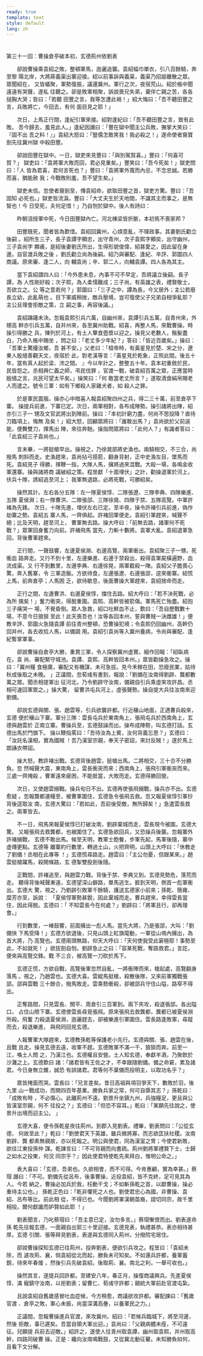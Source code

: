 ```yaml
---
ready: true
template: text
style: default
lang: zh
---
```


# 
第三十一回：曹操倉亭破本初，玄德荊州依劉表

　　卻說曹操乘袁紹之敗，整頓軍馬，迤邐追襲。袁紹幅巾單衣，引八百餘騎，奔至黎
陽北岸，大將蔣義渠出寨迎接。紹以前事訴與義渠，義渠乃招諭離散之眾。眾聞紹在，
又皆蟻聚，軍勢復振，議還冀州。軍行之次，夜宿荒山。紹於帳中聞遠遠有哭聲，遂私
往聽之。卻是敗軍相聚，訴說喪兄失弟，棄伴亡親之苦，各各搥胸大哭；皆曰：「若聽
田豐之言，我等怎遭此禍！」紹大悔曰：「吾不聽田豐之言，兵敗將亡，今回去，有何
面目見之耶！」

　　次日，上馬正行間，逢紀引軍來接。紹對逢紀曰：「吾不聽田豐之言，致有此敗。
吾今歸去，羞見此人。」逢紀因譖曰：「豐在獄中聞主公兵敗，撫掌大笑曰：『固不出
吾之料！』」袁紹大怒曰：「豎儒怎敢笑我！我必殺之！」遂命使者齎寶劍先往冀州獄
中殺田豐。

　　卻說田豐在獄中。一日，獄吏來見豐曰：「與別駕賀喜。」豐曰：「何喜可賀？」
獄吏曰：「袁將軍大敗而回，君必見重矣。」豐笑曰：「吾今死矣！」獄吏問曰：「人
皆為君喜，君何言死也？」豐曰：「袁將軍外寬而內忌，不念忠誠。若勝而喜，猶能赦
我；今戰敗則羞，吾不望生矣。」

　　獄吏未信。忽使者齎劍至，傳袁紹命，欲取田豐之首，獄吏方驚。豐曰：「吾固知
必死也。」獄吏皆流淚。豐曰：「大丈夫生於天地間，不識其主而事之，是無智也！今
日受死，夫何足惜！」乃自刎於獄中。後人有詩曰：

　　昨朝沮授軍中死，今日田豐獄內亡。河北棟梁皆折斷，本初焉不喪家邦？

　　田豐既死，聞者皆為歎惜。袁紹回冀州，心煩意亂，不理政事。其妻劉氏勸立後嗣
。紹所生三子，長子袁譚字顯忠，出守青州，次子袁熙字顯奕，出守幽州，三子袁尚字
顯甫，是紹後妻劉氏所出，生得形貌俊偉，紹甚愛之，因此留在身邊。自官渡兵敗之後
，劉氏勸立尚為後嗣。紹乃與審配、逢紀、辛評、郭圖四人商議。原來審、逢二人，向
輔袁尚；辛、郭二人，向輔袁譚。四人各為其主。

　　當下袁紹謂四人曰：「今外患未息，內事不可不早定，吾將議立後嗣。長子譚，為
人性剛好殺；次子熙，為人柔懦難成；三子尚，有英雄之表，禮賢敬士，吾欲立之。公
等之意若何？」郭圖曰：「三子之中，譚為長，今又居外；主公若廢長立幼，此亂萌也
。目下軍威稍挫，敵兵壓境，豈可復使父子兄弟自相爭亂耶？主公且理會拒敵之策，立
嗣之事，再容後議。」

　　袁紹躊躇未決。忽報袁熙引兵六萬，自幽州來，袁譚引兵五萬，自青州來，外甥高
幹亦引兵五萬，自并州來，各至冀州助戰。紹喜，再整人馬，來戰曹操。時操引得勝之
兵，陳列於河上，有土人簞食壺漿以迎之。操見父老數人，鬚髮盡白，乃命入帳中賜坐
，問之曰：「老丈多少年紀？」答曰：「皆近百歲矣。」操曰：「吾軍士驚擾汝鄉，吾
甚不安。」父老曰：「桓帝時，有黃星見於楚、宋之分，遼東人殷馗善觀天文，夜宿於
此，對老漢等言：『黃星見於乾象，正照此間。後五十年，當有真人起於梁、沛之間。
』今以年計之，整整五十年。袁本初重斂於民，民皆怨之。丞相興仁義之師，弔民伐罪
，官渡一戰，破袁紹百萬之眾，正應當時殷馗之言，兆民可望太平矣。」操笑曰：「何
敢當老丈所言？」遂取酒食絹帛賜老人而遣之。號令三軍：如有下鄉殺人家雞犬者，如
殺人之罪。

　　於是軍民震服。操亦心中暗喜人報袁紹聚四州之兵，得二三十萬，前至倉亭下寨。
操提兵前進，下寨已定。次日，兩軍相對，各布成陣勢。操引諸將出陣，紹亦引三子一
甥及文官武將出到陣前。操曰：「本初計窮力盡，何尚不思投降？直待刀臨項上，悔無
及矣！」紹大怒，回顧眾將曰：「誰敢出馬？」袁尚欲於父前逞能，便舞雙刀，揮馬出
陣，來往奔馳。操指問眾將曰：「此何人？」有識者答曰：「此袁紹三子袁尚也。」

　　言未畢，一將挺槍早出。操視之，乃徐晃部將史渙也。兩騎相交，不三合，尚撥馬
刺斜而走。史渙趕來，袁尚拈弓搭箭，翻身背射，正中史渙左目，墜馬而死。袁紹見子
得勝，揮鞭一指，大隊人馬，擁將過來混戰。大殺一場，各鳴金收軍還寨。操與諸將商
議破紹之策。程昱獻「十面埋伏」之計，勸操退軍於河上，伏兵十隊，誘紹追至河上；
我軍無退路，必將死戰，可勝紹矣。

　　操然其計。左右各分五隊：左一隊夏侯惇、二隊張遼、三隊李典、四隊樂進、五隊
夏侯淵；右一隊曹洪、二隊張郃、三隊徐晃、四隊于禁、五隊高覽。中軍許褚為先鋒。
次日，十隊先進，埋伏左右已定。至半夜，操令許褚引兵前進，偽作劫寨之勢。袁紹五
寨人馬，一齊俱起。許褚回軍便走。袁紹引軍趕來，喊聲不絕；比及天明，趕至河上，
曹軍無去路。操大呼曰：「前無去路，諸軍何不死戰？」眾軍回身奮力向前。許褚飛馬
當先，力斬十數將。袁軍大亂。袁紹退軍急回，背後曹軍趕來。

　　正行間，一聲鼓響，左邊夏侯淵、右邊高覽，兩軍衝出。袁紹聚三子一甥，死衝血
路奔走。又行不到十里，左邊樂進、右邊于禁殺出，殺得袁軍屍橫遍野，血流成渠。又
行不到數里，左邊李典、右邊徐晃，兩軍截殺一陣。袁紹父子膽喪心驚，奔入舊寨，令
三軍造飯。方欲待食，左邊張遼、右邊張郃，逕來衝寨。紹慌上馬，前奔倉亭；人馬困
乏，欲待歇息，後面曹操大軍趕來，袁紹捨命而走。

　　正行之間，左邊曹洪、右邊夏侯惇，擋住去路。紹大呼曰：「若不決死戰，必為所
擒矣！」奮力衝突，得脫重圍。袁熙、高幹皆被箭傷。軍馬死亡殆盡。紹抱三子痛哭一
場，不覺昏倒。眾人急救，紹口吐鮮血不止，歎曰：「吾自歷戰數十場，不意今日狼狽
至此！此天喪吾也！汝等各回本州，誓與曹賊一決雌雄！」便教辛評、郭圖火急隨袁譚
前往青州整頓，恐曹操犯境；令袁熙仍回幽州，高幹仍回并州，各去收拾人馬，以備調
用。袁紹引袁尚等入冀州養病，令尚與審配、逢紀暫掌軍事。

　　卻說曹操自倉亭大勝，重賞三軍，令人探察冀州虛實。細作回報：「紹臥病在。袁
尚、審配緊守城池。袁譚、袁熙、高幹皆回本州。」眾皆勸操急攻之。操曰：「冀州糧
食極廣，審配又有機謀，未可急拔。見今禾稼在田，恐廢民業，姑待秋成後取之未晚。
」正議間，忽荀彧有書到，報說：「劉備在汝南得劉辟、龔都數萬之眾。聞丞相提軍出
征河北，乃令劉辟守汝南，備親自引兵乘虛來攻許昌。丞相可速回軍禦之。」操大驚，
留曹洪屯兵河上，虛張聲勢。操自提大兵往汝南來迎劉備。

　　卻說玄德與關、張、趙雲等，引兵欲襲許都。行近穰山地面，正遇曹兵殺來，玄德
便於穰山下寨。軍分三隊：雲長屯兵於東南角上，張飛屯兵於西南角上，玄德與趙雲於
正南立寨。曹操兵至，玄德鼓譟而出。操布成陣勢，叫玄德打話。玄德出馬於門旗下。
操以鞭指罵曰：「吾待汝為上賓，汝何背義忘恩？」玄德曰：「汝託名漢相，實為國賊
！吾乃漢室宗親，奉天子密詔，來討反賊！」遂於馬上朗誦衣帶詔。

　　操大怒，教許褚出戰。玄德背後趙雲，挺槍出馬。二將相交，三十合不分勝負。忽
然喊聲大震，東南角上，雲長衝突而來；西南角上，張飛引軍衝突而來。三處一齊掩殺
。曹軍遠來疲困，不能抵當，大敗而走。玄德得勝回營。

　　次日，又使趙雲搦戰。操兵旬日不出。玄德再使張飛搦戰，操兵亦不出。玄德愈疑
。忽報龔都運糧至，被曹軍圍住，玄德急令張飛去救。忽又報夏侯惇引軍抄背後逕取汝
南，玄德大驚曰：「若如此，吾前後受敵，無所歸矣！」急遣雲長救之。兩軍皆去。

　　不一日，飛馬來報夏侯惇已打破汝南，劉辟棄城而走，雲長現今被圍。玄德大驚。
又報張飛去救龔都，也被圍住了。玄德急欲回兵，又恐操兵後襲。忽報寨外許褚搦戰，
玄德不敢出馬。候至天明，教軍士飽餐，步軍先起，馬軍後隨，寨中虛傳更點。玄德等
離寨約行數里，轉過土山，火把齊明，山頭上大呼曰：「休教走了劉備！丞相在此專等
！」玄德慌尋路走。趙雲曰：「主公勿憂，但跟某來。」趙雲挺槍躍馬，殺開條路，玄
德掣雙股劍後隨。

　　正戰間，許褚追至，與趙雲力戰。背後于禁、李典又到。玄德見勢危，落荒而走。
聽得背後喊聲漸遠，玄德望深山僻路，單馬逃生。捱到天明，側首一彪軍衝出。玄德大
驚，視之，乃劉辟引敗軍千餘騎，護送玄德家小前來；孫乾、簡雍、糜芳亦至，訴說：
「夏侯惇軍勢甚銳，因此棄城而走。曹兵趕來，幸得雲長當住，因此得脫。玄德曰：「
不知雲長今在何處？」劉辟曰：「將軍且行，卻再理會。」

　　行到數里，一棒鼓響，前面擁出一彪人馬。當先大將，乃是張郃，大叫：「劉備快
下馬受降！」玄德方欲退後，只見山頭上紅旗麾動，一軍從山塢內擁出，為首大將，乃
高覽也。玄德兩頭無路，仰天大呼曰：「天何使我受此窘極耶！事勢至此，不如就死！
」欲拔劍自刎。劉辟急止之曰：「容某死戰，奪路救君。」言訖，便來與高覽交鋒。戰
不三合，被高覽一刀砍於馬下。

　　玄德正慌，方欲自戰，高覽後軍忽然自亂，一將衝陣而來，槍起處，高覽翻身落馬
。視之，乃趙雲也。玄德大喜。雲縱馬挺槍，殺散後隊，又來前軍獨戰張郃。郃與雲戰
三十餘合，撥馬敗走。雲乘勢衝殺，卻被郃兵守住山隘，路窄不得出。

　　正奪路間，只見雲長、關平、周倉引三百軍到。兩下夾攻，殺退張郃。各出隘口，
占住山險下寨。玄德使雲長尋覓張飛。原來張飛去救龔都，龔都已被夏侯淵所殺。飛奮
力殺退夏侯淵，迤邐趕去，卻被樂進引軍圍住。雲長路逢敗軍，尋蹤而去，殺退樂進，
與飛同回見玄德。

　　人報曹軍大隊趕來，玄德教孫乾等保護老小先行。玄德與關、張、趙雲在後，且戰
且走。操見玄德去遠，收軍不趕。玄德敗軍不滿一千，狼狽而奔。前至一江，喚土人問
之，乃漢江也。玄德權且安營。土人知玄德，奉獻羊酒，乃聚飲於沙灘之上。玄德歎曰
諸：「諸君皆有王佐之才，不幸跟隨劉備。備之命窘，累及諸君。今日身無立錐，誠恐
有誤諸君。君等何不棄備而投明主，以取功名乎？」

　　眾皆掩面而哭。雲長曰：「兄言差矣。昔日高祖與項羽爭天下，數敗於羽，後九里
山一戰成功，而開四百年基業。勝負兵家之常，何可自隳其志？」孫乾曰：「成敗有時
，不必傷心。此離荊州不遠。劉景升坐鎮九州，兵強糧足，更且與公皆漢室宗親，何不
往投之？」玄德曰：「但恐不容耳。」乾曰：「某願先往說之，使景升出境而迎主公。
」

　　玄德大喜，便令孫乾星夜往荊州。到郡入見劉表。禮畢，劉表問曰：「公從玄德，
何故至此？」乾曰：「劉使君天下英雄，雖兵微將寡，而志欲匡扶社稷。汝南劉辟、龔
都素無親故，亦以死報之。明公與使君，同為漢室之冑；今使君新敗，欲往江東投孫仲
謀。乾諫言曰：『不可背親而向書疏。荊州劉將軍禮賢下士，士歸之如水之投東，何況
同宗乎？』因此使君特使乾先來拜白，惟明公命之。」

　　表大喜曰：「玄德，吾弟也。久欲相會，而不可得。今肯惠顧，實為幸甚。」蔡瑁
譖曰：「不可。劉備先從呂布，後事曹操，近投袁紹，皆不克終，足可見其為人。今若
納之，曹操必加兵於我，枉動干戈；不如斬孫乾之首，以獻曹操，操必重待主公也。」
孫乾正色曰：「乾非懼死之人也。劉使君忠心為國，非曹操、袁紹、呂布等比。前此相
從，不得已也。今聞劉將軍漢朝苗裔，誼切同宗，故千里相投。爾何獻讒而妒賢如此耶
！」

　　劉表聞言，乃叱蔡瑁曰：「吾主意已定，汝勿多言。」蔡瑁慚恨而出。劉表遂命孫
乾先往報玄德，一面親自出郭三十里迎接。玄德見表，執禮甚恭。表亦相待甚厚。玄德
引關、張等拜見劉表，表遂與玄德同入荊州，分撥院宅居住。

　　卻說曹操探知玄德已往荊州，投奔劉表，便欲引兵攻之。程昱曰：「袁紹未除，而
遽攻荊、襄，倘袁紹從北而起，勝負未可知矣。不如還兵許都，養軍蓄銳，待來年春煖
，然後引兵先破袁紹，後取荊、襄。南北之利，一舉可收也。」

　　操然其言，遂提兵回許都。至建安八年，春正月，操復商議興兵。先差夏侯惇、滿
寵鎮守汝南，以拒劉表；留曹仁、荀彧守許都；親統大軍前赴官渡屯紮。

　　且說袁紹自舊歲感冒吐血症候，今方稍愈，商議欲攻許都。審配諫曰：「舊歲官渡
、倉亭之敗，軍心未振，尚當深溝高壘，以養軍民之力。」

　　正議間，忽報曹操進兵官渡，來攻冀州。紹曰：「若候兵臨城下，將至河邊，然後
拒敵，事已遲矣。吾當自領大軍出迎。」袁尚曰：「父親病體未痊，不可遠征。兒願提
兵前去迎敵。」紹許之，遂使人往青州取袁譚，幽州取袁熙，并州取高幹，四路同破曹
操。正是：纔向汝南鳴戰鼓，又從冀北動征鼙。未知勝負如何，且看下文分解。
